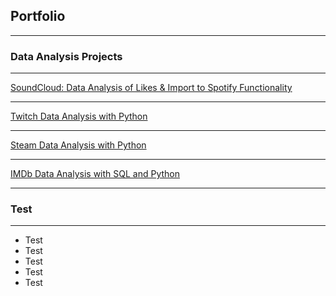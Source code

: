 ## Portfolio

---

### Data Analysis Projects

---
[SoundCloud: Data Analysis of Likes & Import to Spotify Functionality](https://nbviewer.jupyter.org/github/kaichang1/SoundCloud/blob/master/SoundCloud.ipynb)

---
[Twitch Data Analysis with Python](https://nbviewer.jupyter.org/github/kaichang1/Twitch/blob/master/Twitch.ipynb)

---
[Steam Data Analysis with Python](https://nbviewer.jupyter.org/github/kaichang1/Steam/blob/master/Steam.ipynb)

---
[IMDb Data Analysis with SQL and Python](https://nbviewer.jupyter.org/github/kaichang1/IMDb-SQL/blob/master/IMDb.ipynb)

---

### Test

---

- Test
- Test
- Test
- Test
- Test
